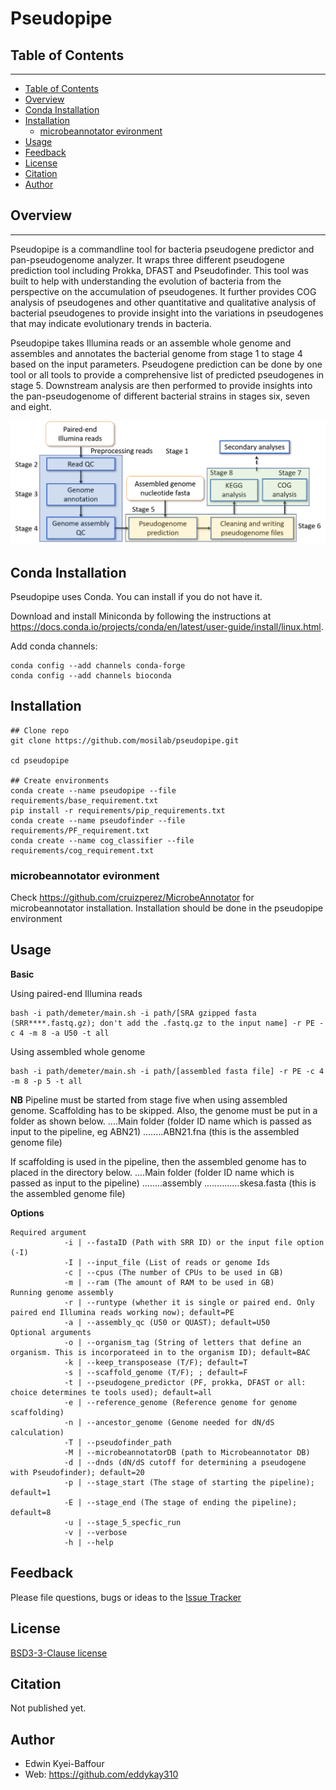 # **Pseudopipe**


## Table of Contents

------

- [Table of Contents](#table-of-contents)
- [Overview](#overview)
- [Conda Installation](#conda-installation)
- [Installation](#installation)
  * [microbeannotator evironment](#microbeannotator-evironment)
- [Usage](#usage)
- [Feedback](#feedback)
- [License](#license)
- [Citation](#citation)
- [Author](#author)


## Overview

------

Pseudopipe is a commandline tool for bacteria pseudogene predictor and pan-pseudogenome analyzer. It wraps three different pseudogene prediction tool including Prokka, DFAST and Pseudofinder. This tool was built to help with understanding the evolution of bacteria from the perspective on the accumulation of pseudogenes. It further provides COG analysis of pseudogenes and other quantitative and qualitative analysis of bacterial pseudogenes to provide insight into the variations in pseudogenes that may indicate evolutionary trends in bacteria. 

Pseudopipe takes Illumina reads or an assemble whole genome and assembles and annotates the bacterial genome from stage 1 to stage 4 based on the input parameters. Pseudogene prediction can be done by one tool or all tools to provide a comprehensive list of predicted pseudogenes in stage 5. Downstream analysis are then performed to provide insights into the pan-pseudogenome of different bacterial strains in stages six, seven and eight.

![image-20220712133902287](https://github.com/mosilab/pseudopipe/blob/main/img/flow.png)


## Conda Installation
Pseudopipe uses Conda. You can install if you do not have it.

Download and install Miniconda by following the instructions at https://docs.conda.io/projects/conda/en/latest/user-guide/install/linux.html.

Add conda channels:
```
conda config --add channels conda-forge
conda config --add channels bioconda
```

## Installation

```
## Clone repo
git clone https://github.com/mosilab/pseudopipe.git

cd pseudopipe

## Create environments
conda create --name pseudopipe --file requirements/base_requirement.txt
pip install -r requirements/pip_requirements.txt
conda create --name pseudofinder --file requirements/PF_requirement.txt
conda create --name cog_classifier --file requirements/cog_requirement.txt
```
### microbeannotator evironment
Check https://github.com/cruizperez/MicrobeAnnotator for microbeannotator installation. Installation should be done in the pseudopipe environment


## Usage

**Basic**

Using paired-end Illumina reads

```
bash -i path/demeter/main.sh -i path/[SRA gzipped fasta (SRR****.fastq.gz); don't add the .fastq.gz to the input name] -r PE -c 4 -m 8 -a U50 -t all
```

Using assembled whole genome

```
bash -i path/demeter/main.sh -i path/[assembled fasta file] -r PE -c 4 -m 8 -p 5 -t all
```
**NB** Pipeline must be started from stage five when using assembled genome. Scaffolding has to be skipped. Also, the genome must be put in a folder as shown below.
....Main folder (folder ID name which is passed as input to the pipeline, eg ABN21)
........ABN21.fna (this is the assembled genome file)

If scaffolding is used in the pipeline, then the assembled genome has to placed in the directory below.
....Main folder (folder ID name which is passed as input to the pipeline)
........assembly
..............skesa.fasta (this is the assembled genome file)


**Options**

```
Required argument
            -i | --fastaID (Path with SRR ID) or the input file option (-I)
            -I | --input_file (List of reads or genome Ids
            -c | --cpus (The number of CPUs to be used in GB)
            -m | --ram (The amount of RAM to be used in GB)
Running genome assembly
            -r | --runtype (whether it is single or paired end. Only paired end Illumina reads working now); default=PE 
            -a | --assembly_qc (U50 or QUAST); default=U50
Optional arguments
            -o | --organism_tag (String of letters that define an organism. This is incorporateed in to the organism ID); default=BAC
            -k | --keep_transposease (T/F); default=T
            -s | --scaffold_genome (T/F); ; default=F
            -t | --pseudogene_predictor (PF, prokka, DFAST or all: choice determines te tools used); default=all
            -e | --reference_genome (Reference genome for genome scaffolding)
            -n | --ancestor_genome (Genome needed for dN/dS calculation)
            -T | --pseudofinder_path
            -M | --microbeannotatorDB (path to Microbeannotator DB) 
            -d | --dnds (dN/dS cutoff for determining a pseudogene with Pseudofinder); default=20
            -p | --stage_start (The stage of starting the pipeline); default=1
            -E | --stage_end (The stage of ending the pipeline); default=8
            -u | --stage_5_specfic_run
            -v | --verbose
            -h | --help
```

## Feedback

Please file questions, bugs or ideas to the [Issue Tracker](https://github.com/mosilab/pseudopipe/issues)

## License

[BSD3-3-Clause license](https://github.com/mosilab/pseudopipe/blob/v0.1.0/LICENSE)

## Citation

Not published yet.

## Author

- Edwin Kyei-Baffour
- Web: https://github.com/eddykay310
